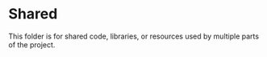 # Shared

This folder is for shared code, libraries, or resources used by multiple parts of the project.
